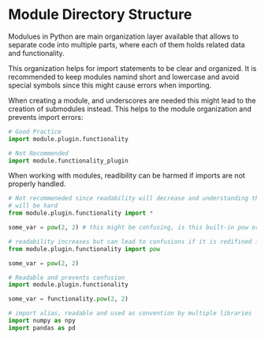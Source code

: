 # Module Directory Structure

Modulues in Python are main organization layer available that allows to separate
code into multiple parts, where each of them holds related data and functionality.

This organization helps for import statements to be clear and organized. It is
recommended to keep modules namind short and lowercase and avoid special symbols
since this might cause errors when importing.

When creating a module, and underscores are needed this might lead to the creation
of submodules instead. This helps to the module organization and prevents import
errors:

```py
# Good Practice
import module.plugin.functionality

# Not Recommended
import module.functionality_plugin
```

When working with modules, readibility can be harmed if imports are not properly
handled.

```py
# Not recommeneded since readability will decrease and understanding the code
# will be hard
from module.plugin.functionality import *

some_var = pow(2, 2) # this might be confusing, is this built-in pow or from the import?
```

```py
# readability increases but can lead to confusions if it is redifined in the code
from module.plugin.functionality import pow

some_var = pow(2, 2)
```

```py
# Readable and prevents confusion
import module.plugin.functionality

some_var = functionality.pow(2, 2)
```

```py
# import alias, readable and used as convention by multiple libraries
import numpy as npy
import pandas as pd
```
